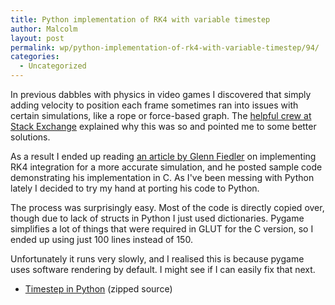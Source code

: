 ```yaml
---
title: Python implementation of RK4 with variable timestep
author: Malcolm
layout: post
permalink: wp/python-implementation-of-rk4-with-variable-timestep/94/
categories:
  - Uncategorized
---
```

In previous dabbles with physics in video games I discovered that simply adding velocity to position each frame sometimes ran into issues with certain simulations, like a rope or force-based graph. The [helpful crew at Stack Exchange][1] explained why this was so and pointed me to some better solutions.

As a result I ended up reading [an article by Glenn Fiedler][2] on implementing RK4 integration for a more accurate simulation, and he posted sample code demonstrating his implementation in C. As I've been messing with Python lately I decided to try my hand at porting his code to Python.

The process was surprisingly easy. Most of the code is directly copied over, though due to lack of structs in Python I just used dictionaries. Pygame simplifies a lot of things that were required in GLUT for the C version, so I ended up using just 100 lines instead of 150.

Unfortunately it runs very slowly, and I realised this is because pygame uses software rendering by default. I might see if I can easily fix that next.

  * [Timestep in Python][3] (zipped source)

 [1]: http://gamedev.stackexchange.com/questions/27734/why-is-it-that-there-are-invalid-dt-values-in-physics-simulations
 [2]: http://gafferongames.com/game-physics/fix-your-timestep/
 [3]: /assets/timestep.zip